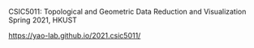 CSIC5011: Topological and Geometric Data Reduction and Visualization
Spring 2021, HKUST

https://yao-lab.github.io/2021.csic5011/
